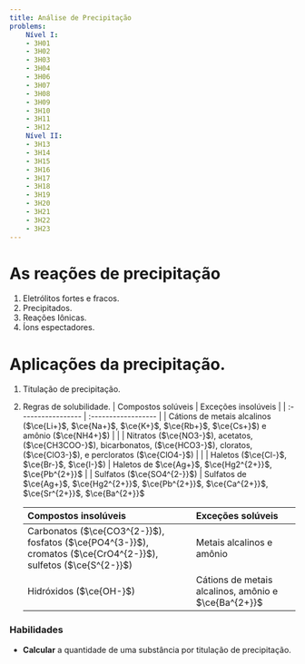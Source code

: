 ```yaml
---
title: Análise de Precipitação
problems:
    Nível I:
    - 3H01
    - 3H02
    - 3H03
    - 3H04
    - 3H06
    - 3H07
    - 3H08
    - 3H09
    - 3H10
    - 3H11
    - 3H12
    Nível II:
    - 3H13
    - 3H14
    - 3H15
    - 3H16
    - 3H17
    - 3H18
    - 3H19
    - 3H20
    - 3H21
    - 3H22
    - 3H23
---
```


# As reações de precipitação

1. Eletrólitos fortes e fracos.
2. Precipitados.
3. Reações Iônicas.
4. Íons espectadores.

# Aplicações da precipitação.

1. Titulação de precipitação.
2. Regras de solubilidade.
    | Compostos solúveis | Exceções insolúveis |
    | :----------------- | :------------------ |
    | Cátions de metais alcalinos ($\ce{Li+}$, $\ce{Na+}$, $\ce{K+}$, $\ce{Rb+}$, $\ce{Cs+}$) e amônio ($\ce{NH4+}$) |  |
    | Nitratos ($\ce{NO3-}$), acetatos, ($\ce{CH3COO-}$), bicarbonatos, ($\ce{HCO3-}$), cloratos, ($\ce{ClO3-}$), e percloratos ($\ce{ClO4-}$) | |
    | Haletos ($\ce{Cl-}$, $\ce{Br-}$, $\ce{I-}$) | Haletos de $\ce{Ag+}$, $\ce{Hg2^{2+}}$, $\ce{Pb^{2+}}$ |
    | Sulfatos ($\ce{SO4^{2-}}$) | Sulfatos de $\ce{Ag+}$, $\ce{Hg2^{2+}}$, $\ce{Pb^{2+}}$, $\ce{Ca^{2+}}$, $\ce{Sr^{2+}}$, $\ce{Ba^{2+}}$

    | Compostos insolúveis | Exceções solúveis |
    | :----------------- | :------------------ |
    | Carbonatos ($\ce{CO3^{2-}}$), fosfatos ($\ce{PO4^{3-}}$), cromatos ($\ce{CrO4^{2-}}$), sulfetos ($\ce{S^{2-}}$) | Metais alcalinos e amônio  |
    | Hidróxidos ($\ce{OH-}$) | Cátions de metais alcalinos, amônio e  $\ce{Ba^{2+}}$ |

### Habilidades

- **Calcular** a quantidade de uma substância por titulação de precipitação.